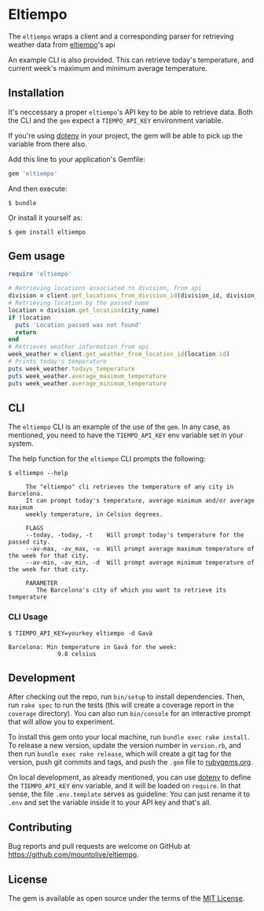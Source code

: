 # Eltiempo

The `eltiempo` wraps a client and a corresponding parser for retrieving weather data from [eltiempo](https://www.tiempo.com/api/)'s api

An example CLI is also provided. This can retrieve today's temperature, and current week's maximum and minimum average temperature.

## Installation

It's neccessary a proper `eltiempo`'s API key to be able to retrieve data.
Both the CLI and the `gem` expect a `TIEMPO_API_KEY` environment variable.

If you're using [dotenv](https://github.com/bkeepers/dotenv) in your project,
the gem will be able to pick up the variable from there also.

Add this line to your application's Gemfile:

```ruby
gem 'eltiempo'
```

And then execute:

    $ bundle

Or install it yourself as:

    $ gem install eltiempo

## Gem usage

```ruby
require 'eltiempo'

# Retrieving locations associated to division, from api
division = client.get_locations_from_division_id(division_id, division_name)
# Retrieving location by the passed name
location = division.get_location(city_name)
if !location
  puts 'Location passed was not found' 
  return
end
# Retrieves weather information from api
week_weather = client.get_weather_from_location_id(location.id)
# Prints today's temperature
puts week_weather.todays_temperature
puts week_weather.average_maximum_temperature
puts week_weather.average_minimum_temperature
```

## CLI

The `eltiempo` CLI is an example of the use of the `gem`. In any case, as mentioned, you need to have the `TIEMPO_API_KEY` env variable set in your system.

The help function for the `eltiempo` CLI prompts the following:

```
$ eltiempo --help

     The "eltiempo" cli retrieves the temperature of any city in Barcelona.
     It can prompt today's temperature, average minimum and/or average maximum
     weekly temperature, in Celsius degrees.

     FLAGS
     --today, -today, -t    Will prompt today's temperature for the passed city.
     --av-max, -av_max, -u  Will prompt average maximum temperature of the week for that city.
     --av-min, -av_min, -d  Will prompt average minimum temperature of the week for that city.

     PARAMETER
        The Barcelona's city of which you want to retrieve its temperature

```

### CLI Usage

```
$ TIEMPO_API_KEY=yourkey eltiempo -d Gavà

Barcelona: Min temperature in Gavà for the week: 
              9.8 celsius

```

## Development

After checking out the repo, run `bin/setup` to install dependencies. Then, run `rake spec` to run the tests (this will create a coverage report in the `coverage` directory). 
You can also run `bin/console` for an interactive prompt that will allow you to experiment.

To install this gem onto your local machine, run `bundle exec rake install`. To release a new version, update the version number in `version.rb`, and then run `bundle exec rake release`, which will create a git tag for the version, push git commits and tags, and push the `.gem` file to [rubygems.org](https://rubygems.org).

On local development, as already mentioned, you can use [dotenv](https://github.com/bkeepers/dotenv) to define the `TIEMPO_API_KEY` env variable, and it will be loaded on `require`. In that sense, the file `.env.template` serves as guideline: You can just rename it to `.env` and set the variable inside it to your API key and that's all.

## Contributing

Bug reports and pull requests are welcome on GitHub at https://github.com/mountolive/eltiempo.

## License

The gem is available as open source under the terms of the [MIT License](https://opensource.org/licenses/MIT).
